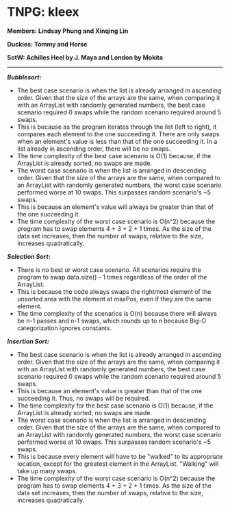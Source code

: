 # TNPG: kleex
**Members: Lindsay Phung and Xinqing Lin**

**Duckies: Tommy and Horse**

**SotW: Achilles Heel by J. Maya and London by Mokita**

---

***Bubblesort:***
- The best case scenario is when the list is already arranged in ascending order. Given that the size of the arrays are the same, when comparing it with an ArrayList with randomly generated numbers, the best case scenario required 0 swaps while the random scenario required around 5 swaps.
- This is because as the program iterates through the list (left to right), it compares each element to the one succeeding it. There are only swaps when an element's value is less than that of the one succeeding it. In a list already in ascending order, there will be no swaps.
- The time complexity of the best case scenario is O(1) because, if the ArrayList is already sorted, no swaps are made.
- The worst case scenario is when the list is arranged in descending order. Given that the size of the arrays are the same, when compared to an ArrayList with randomly generated numbers, the worst case scenario performed worse at 10 swaps. This surpasses random scenario's ~5 swaps.
- This is because an element's value will always be greater than that of the one succeeding it.
- The time complexity of the worst case scenario is O(n^2) because the program has to swap elements 4 + 3 + 2 + 1 times. As the size of the data set increases, then the number of swaps, relative to the size, increases quadratically.

***Selection Sort:***
- There is no best or worst case scenario. All scenarios require the program to swap data.size() - 1 times regardless of the order of the ArrayList.
- This is because the code always swaps the rightmost element of the unsorted area with the element at maxPos, even if they are the same element.
- The time complexity of the scenarios is O(n) because there will always be n-1 passes and n-1 swaps, which rounds up to n because Big-O categorization ignores constants.

***Insertion Sort:***
- The best case scenario is when the list is already arranged in ascending order. Given that the size of the arrays are the same, when comparing it with an ArrayList with randomly generated numbers, the best case scenario required 0 swaps while the random scenario required around 5 swaps.
- This is because an element's value is greater than that of the one succeeding it. Thus, no swaps will be required.
- The time complexity for the best case scenario is O(1) because, if the ArrayList is already sorted, no swaps are made.
- The worst case scenario is when the list is arranged in descending order. Given that the size of the arrays are the same, when compared to an ArrayList with randomly generated numbers, the worst case scenario performed worse at 10 swaps. This surpasses random scenario's ~5 swaps.
- This is because every element will have to be "walked" to its appropriate location, except for the greatest element in the ArrayList. "Walking" will take up many swaps.
- The time complexity of the worst case scenario is O(n^2) because the program has to swap elements 4 + 3 + 2 + 1 times. As the size of the data set increases, then the number of swaps, relative to the size, increases quadratically.
